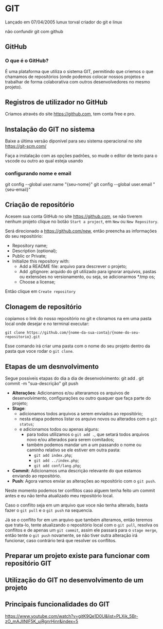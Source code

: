 # GIT
Lançado em 07/04/2005
lunux torval criador do git e linux

não confundir git com github

## GitHub
### O que é o GitHub?
É uma plataforma que utiliza o sistema GIT, permitindo que criemos o que chamamos de repositórios (onde podemos colocar nossos projetos e trabalhar de forma colaborativa com outros desenvolvedores no mesmo projeto).

## Registros de utilizador no GitHub
Criamos através do site https://github.com, tem conta free e pro.

## Instalação do GIT no sistema
Baixe a última versão diponível para seu sistema operacional no site https://git-scm.com/

Faça a instalação com as opções padrões, so mude o editor de texto para o vscode ou outro ao qual esteja usando

### configurando nome e email
git config --global user.name "{seu-nome}"
git config --global user.email "{seu-email}"

## Criação de repositório
Acesem sua conta GitHub no site https://github.com, se não tiverem nenhum projeto clique no botão `Start a project`, em `New` ou `New Repository`.

Será direcionado a https://github.com/new, então preencha as informações do seu repositório:
* Repository name;
* Description (optional);
* Public or Private;
* Initialize this repository with:
    * Add a README file: arquivo para descrever o projeto;
    * Add .gitignore: arquido do git utilizado para ignorar arquivos, pastas ou extensões no versionamento, ou seja, se adicionarmos *.tmp os;
    * Choose a license;

Então clique em `Create repository`

## Clonagem de repositório
copiamos o link do nosso repositório no git e clonamos na em uma pasta local onde desejar e no terminal executar:
```git
git clone https://github.com/{nome-da-sua-conta}/{nome-do-seu-repositorio}.git
```
Esse comando irá criar uma pasta com o nome do seu projeto dentro da pasta que voce rodar o `git clone`.

## Etapas de um desnvolvimento
Segue possiveis etapas do dia a dia de desenvolvimento:
git add .
git commit -m "sua-descrição"
git push

* **Alterações**: Adicionamos e/ou alteraramos os arquivos de desenvolvimento, configurações ou outro quaquer que faça parte do projeto;
* **Stage**: 
    * adicionamos todos arquivos a serem enviados ao repositório;
    * nesta etapa podemos listar os arquivo novos ou alterados com o `git status`;
    * e adicionamos todos ou apenas alguns:
        * para todos utilizamos o `git add .`, que setará todos arquivos novo e/ou alterados para serem comitados;
        * também podemos mandar um a um passando o nome ou caminho relativo se ele estiver em outra pasta:
            * `git add index.php`;
            * `git add ../index.php`;
            * `git add conf/lang.php`;
* **Commit**: Adicionamos uma descrição relevante do que estamos enviando ao repositório.
* **Push**: Agora vamos enviar as alterações ao repositório com o `git push`.

Neste momento podemos ter conflitos caso alguem tenha feito um commit antes e eu não tenha atualizado meu repositório local.

Caso o conflito seja em um arquivo que voce não tenha alterado, basta fazer o `git pull` e o `git push` na sequencia.

Já se o conflito for em um arquivo que também alteramos, então teremos que trata-lo, tente atualizando o repositório local com o `git pull`, resolva os conflitos e de apenas um `git commit`, assim ele passará para o `stage merge`, então tente o `git push` novamente, se não tiver outra alteração irá funcionar, caso contrário terá que resolver os conflitos.

## Preparar um projeto existe para funcionar com repositório GIT

## Utilização do GIT no desenvolvimento de um projeto

## Principais funcionalidades do GIT

https://www.youtube.com/watch?v=gitK9Qe1D0U&list=PLXik_5Br-zO_mAJllNIF5K_ujRgnrHinr&index=5



